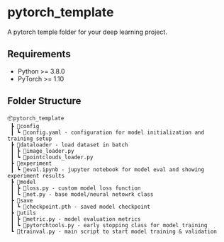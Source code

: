# pytorch_template
A pytorch temple folder for your deep learning project.

## Requirements
- Python >= 3.8.0
- PyTorch >= 1.10

## Folder Structure
```
📦pytorch_template
 ┣ 📂config
 ┃ ┗ 📜config.yaml - configuration for model initialization and training setup
 ┣ 📂dataloader - load dataset in batch 
 ┃ ┣ 📜image_loader.py 
 ┃ ┗ 📜pointclouds_loader.py
 ┣ 📂experiment
 ┃ ┗ 📜eval.ipynb - jupyter notebook for model eval and showing experiment results
 ┣ 📂model
 ┃ ┣ 📜loss.py - custom model loss function 
 ┃ ┗ 📜net.py - base model/neural netowrk class
 ┣ 📂save
 ┃ ┗ 📜checkpoint.pth - saved model checkpoint
 ┣ 📂utils
 ┃ ┣ 📜metric.py - model evaluation metrics
 ┃ ┗ 📜pytorchtools.py - early stopping class for model training
 ┗ 📜trainval.py - main script to start model training & validation
```
